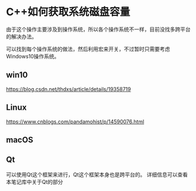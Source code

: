 # C++如何获取系统磁盘容量

由于这个操作主要涉及到操作系统，所以各个操作系统不一样，目前没找多跨平台的解决办法。

可以找到每个操作系统的做法，然后利用宏来开关，不过暂时只需要考虑Windows10操作系统。

## win10

https://blog.csdn.net/thdxs/article/details/19358719

## Linux

https://www.cnblogs.com/pandamohist/p/14590076.html

## macOS

## Qt

可以使用Qt这个框架来进行，Qt这个框架本身也是跨平台的。
详细信息可以查看本笔记库中关于Qt的部分
